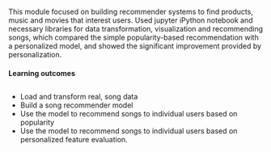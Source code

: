 This module focused on building recommender systems to find products, music and movies that interest users.  Used jupyter iPython notebook and necessary libraries for data transformation, visualization and recommending songs, which compared the simple popularity-based recommendation with a personalized model, and showed the significant improvement provided by personalization.

#### Learning outcomes
## 

- Load and transform real, song data
- Build a song recommender model
- Use the model to recommend songs to individual users based on popularity
- Use the model to recommend songs to individual users based on personalized feature evaluation.

